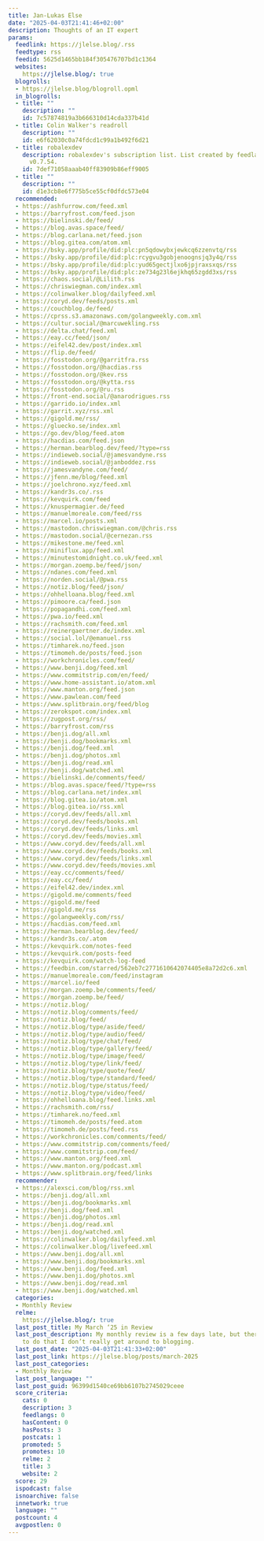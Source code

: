 ```yaml
---
title: Jan-Lukas Else
date: "2025-04-03T21:41:46+02:00"
description: Thoughts of an IT expert
params:
  feedlink: https://jlelse.blog/.rss
  feedtype: rss
  feedid: 5625d1465bb184f305476707bd1c1364
  websites:
    https://jlelse.blog/: true
  blogrolls:
  - https://jlelse.blog/blogroll.opml
  in_blogrolls:
  - title: ""
    description: ""
    id: 7c57874819a3b666310d14cda337b41d
  - title: Colin Walker's readroll
    description: ""
    id: e6f62030c0a74fdcd1c99a1b492f6d21
  - title: robalexdev
    description: robalexdev's subscription list. List created by feedlandDatabase
      v0.7.54.
    id: 7def71058aaab40ff83909b86eff9005
  - title: ""
    description: ""
    id: d1e3cb8e6f775b5ce55cf0dfdc573e04
  recommended:
  - https://ashfurrow.com/feed.xml
  - https://barryfrost.com/feed.json
  - https://bielinski.de/feed/
  - https://blog.avas.space/feed/
  - https://blog.carlana.net/feed.json
  - https://blog.gitea.com/atom.xml
  - https://bsky.app/profile/did:plc:pn5qdowybxjewkcq6zzenvtq/rss
  - https://bsky.app/profile/did:plc:rcygvu3gobjenoognsjq3y4q/rss
  - https://bsky.app/profile/did:plc:yud65gectjlxo6jpjraxsxqs/rss
  - https://bsky.app/profile/did:plc:ze734g23l6ejkhq65zgdd3xs/rss
  - https://chaos.social/@Lilith.rss
  - https://chriswiegman.com/index.xml
  - https://colinwalker.blog/dailyfeed.xml
  - https://coryd.dev/feeds/posts.xml
  - https://couchblog.de/feed/
  - https://cprss.s3.amazonaws.com/golangweekly.com.xml
  - https://cultur.social/@marcuwekling.rss
  - https://delta.chat/feed.xml
  - https://eay.cc/feed/json/
  - https://eifel42.dev/post/index.xml
  - https://flip.de/feed/
  - https://fosstodon.org/@garritfra.rss
  - https://fosstodon.org/@hacdias.rss
  - https://fosstodon.org/@kev.rss
  - https://fosstodon.org/@kytta.rss
  - https://fosstodon.org/@ru.rss
  - https://front-end.social/@anarodrigues.rss
  - https://garrido.io/index.xml
  - https://garrit.xyz/rss.xml
  - https://gigold.me/rss/
  - https://gluecko.se/index.xml
  - https://go.dev/blog/feed.atom
  - https://hacdias.com/feed.json
  - https://herman.bearblog.dev/feed/?type=rss
  - https://indieweb.social/@jamesvandyne.rss
  - https://indieweb.social/@janboddez.rss
  - https://jamesvandyne.com/feed/
  - https://jfenn.me/blog/feed.xml
  - https://joelchrono.xyz/feed.xml
  - https://kandr3s.co/.rss
  - https://kevquirk.com/feed
  - https://knuspermagier.de/feed
  - https://manuelmoreale.com/feed/rss
  - https://marcel.io/posts.xml
  - https://mastodon.chriswiegman.com/@chris.rss
  - https://mastodon.social/@cernezan.rss
  - https://mikestone.me/feed.xml
  - https://miniflux.app/feed.xml
  - https://minutestomidnight.co.uk/feed.xml
  - https://morgan.zoemp.be/feed/json/
  - https://ndanes.com/feed.xml
  - https://norden.social/@pwa.rss
  - https://notiz.blog/feed/json/
  - https://ohhelloana.blog/feed.xml
  - https://pimoore.ca/feed.json
  - https://popagandhi.com/feed.xml
  - https://pwa.io/feed.xml
  - https://rachsmith.com/feed.xml
  - https://reinergaertner.de/index.xml
  - https://social.lol/@emanuel.rss
  - https://timharek.no/feed.json
  - https://timomeh.de/posts/feed.json
  - https://workchronicles.com/feed/
  - https://www.benji.dog/feed.xml
  - https://www.commitstrip.com/en/feed/
  - https://www.home-assistant.io/atom.xml
  - https://www.manton.org/feed.json
  - https://www.pawlean.com/feed
  - https://www.splitbrain.org/feed/blog
  - https://zerokspot.com/index.xml
  - https://zugpost.org/rss/
  - https://barryfrost.com/rss
  - https://benji.dog/all.xml
  - https://benji.dog/bookmarks.xml
  - https://benji.dog/feed.xml
  - https://benji.dog/photos.xml
  - https://benji.dog/read.xml
  - https://benji.dog/watched.xml
  - https://bielinski.de/comments/feed/
  - https://blog.avas.space/feed/?type=rss
  - https://blog.carlana.net/index.xml
  - https://blog.gitea.io/atom.xml
  - https://blog.gitea.io/rss.xml
  - https://coryd.dev/feeds/all.xml
  - https://coryd.dev/feeds/books.xml
  - https://coryd.dev/feeds/links.xml
  - https://coryd.dev/feeds/movies.xml
  - https://www.coryd.dev/feeds/all.xml
  - https://www.coryd.dev/feeds/books.xml
  - https://www.coryd.dev/feeds/links.xml
  - https://www.coryd.dev/feeds/movies.xml
  - https://eay.cc/comments/feed/
  - https://eay.cc/feed/
  - https://eifel42.dev/index.xml
  - https://gigold.me/comments/feed
  - https://gigold.me/feed
  - https://gigold.me/rss
  - https://golangweekly.com/rss/
  - https://hacdias.com/feed.xml
  - https://herman.bearblog.dev/feed/
  - https://kandr3s.co/.atom
  - https://kevquirk.com/notes-feed
  - https://kevquirk.com/posts-feed
  - https://kevquirk.com/watch-log-feed
  - https://feedbin.com/starred/562eb7c2771610642074405e8a72d2c6.xml
  - https://manuelmoreale.com/feed/instagram
  - https://marcel.io/feed
  - https://morgan.zoemp.be/comments/feed/
  - https://morgan.zoemp.be/feed/
  - https://notiz.blog/
  - https://notiz.blog/comments/feed/
  - https://notiz.blog/feed/
  - https://notiz.blog/type/aside/feed/
  - https://notiz.blog/type/audio/feed/
  - https://notiz.blog/type/chat/feed/
  - https://notiz.blog/type/gallery/feed/
  - https://notiz.blog/type/image/feed/
  - https://notiz.blog/type/link/feed/
  - https://notiz.blog/type/quote/feed/
  - https://notiz.blog/type/standard/feed/
  - https://notiz.blog/type/status/feed/
  - https://notiz.blog/type/video/feed/
  - https://ohhelloana.blog/feed.links.xml
  - https://rachsmith.com/rss/
  - https://timharek.no/feed.xml
  - https://timomeh.de/posts/feed.atom
  - https://timomeh.de/posts/feed.rss
  - https://workchronicles.com/comments/feed/
  - https://www.commitstrip.com/comments/feed/
  - https://www.commitstrip.com/feed/
  - https://www.manton.org/feed.xml
  - https://www.manton.org/podcast.xml
  - https://www.splitbrain.org/feed/links
  recommender:
  - https://alexsci.com/blog/rss.xml
  - https://benji.dog/all.xml
  - https://benji.dog/bookmarks.xml
  - https://benji.dog/feed.xml
  - https://benji.dog/photos.xml
  - https://benji.dog/read.xml
  - https://benji.dog/watched.xml
  - https://colinwalker.blog/dailyfeed.xml
  - https://colinwalker.blog/livefeed.xml
  - https://www.benji.dog/all.xml
  - https://www.benji.dog/bookmarks.xml
  - https://www.benji.dog/feed.xml
  - https://www.benji.dog/photos.xml
  - https://www.benji.dog/read.xml
  - https://www.benji.dog/watched.xml
  categories:
  - Monthly Review
  relme:
    https://jlelse.blog/: true
  last_post_title: My March ‘25 in Review
  last_post_description: My monthly review is a few days late, but there’s so much
    to do that I don’t really get around to blogging.
  last_post_date: "2025-04-03T21:41:33+02:00"
  last_post_link: https://jlelse.blog/posts/march-2025
  last_post_categories:
  - Monthly Review
  last_post_language: ""
  last_post_guid: 96399d1540ce69bb6107b2745029ceee
  score_criteria:
    cats: 0
    description: 3
    feedlangs: 0
    hasContent: 0
    hasPosts: 3
    postcats: 1
    promoted: 5
    promotes: 10
    relme: 2
    title: 3
    website: 2
  score: 29
  ispodcast: false
  isnoarchive: false
  innetwork: true
  language: ""
  postcount: 4
  avgpostlen: 0
---
```

